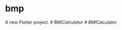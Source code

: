 # bmp

A new Flutter project.
#   B M I _ C a l c u l a t o r  
 #   B M I _ C a l c u l a t o r  
 